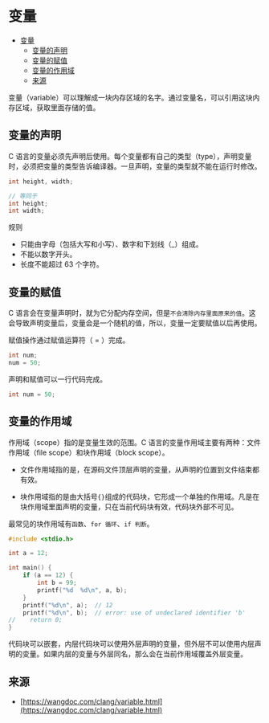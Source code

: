 # 变量
- [变量](#变量)
  - [变量的声明](#变量的声明)
  - [变量的赋值](#变量的赋值)
  - [变量的作用域](#变量的作用域)
  - [来源](#来源)
  
变量（variable）可以理解成一块内存区域的名字。通过变量名，可以引用这块内存区域，获取里面存储的值。


## 变量的声明
C 语言的变量必须先声明后使用。每个变量都有自己的类型（type），声明变量时，必须把变量的类型告诉编译器。一旦声明，变量的类型就不能在运行时修改。
```c
int height, width;

// 等同于
int height;
int width;
```

规则
* 只能由字母（包括大写和小写）、数字和下划线（_）组成。
* 不能以数字开头。
* 长度不能超过 63 个字符。


## 变量的赋值
C 语言会在变量声明时，就为它分配内存空间，但是`不会清除内存里面原来的值`。这会导致声明变量后，变量会是一个随机的值，所以，变量一定要赋值以后再使用。

赋值操作通过赋值运算符（ = ）完成。

```c
int num;
num = 50;
```
声明和赋值可以一行代码完成。
```c
int num = 50;
```


## 变量的作用域
作用域（scope）指的是变量生效的范围。C 语言的变量作用域主要有两种：文件作用域（file scope）和块作用域（block scope）。

* 文件作用域指的是，在源码文件顶层声明的变量，从声明的位置到文件结束都有效。

* 块作用域指的是由大括号`{}`组成的代码块，它形成一个单独的作用域。凡是在块作用域里面声明的变量，只在当前代码块有效，代码块外部不可见。

最常见的块作用域有`函数`、`for 循环`、`if 判断`。

```c
#include <stdio.h>

int a = 12;

int main() {
    if (a == 12) {
        int b = 99;
        printf("%d  %d\n", a, b);
    }
    printf("%d\n", a);  // 12
    printf("%d\n", b);  // error: use of undeclared identifier 'b'
//    return 0;
}

```

代码块可以嵌套，内层代码块可以使用外层声明的变量，但外层不可以使用内层声明的变量。如果内层的变量与外层同名，那么会在当前作用域覆盖外层变量。

## 来源
* [https://wangdoc.com/clang/variable.html](https://wangdoc.com/clang/variable.html)
